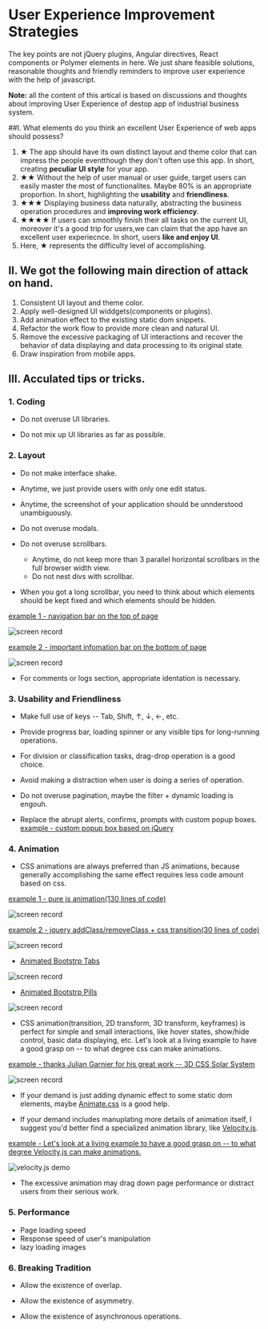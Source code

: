 # User Experience Improvement Strategies
The key points are not jQuery plugins, Angular directives, React components or Polymer elements in here. We just share feasible solutions, reasonable thoughts and friendly reminders to improve user experience with the help of javascript.

**Note:** all the content of this artical is based on discussions and thoughts about improving User Experience of destop app of industrial business system.

##Ⅰ. What elements do you think an excellent User Experience of web apps should possess?
1. ★ The app should have its own distinct layout and theme color that can impress the people eventthough they don't often use this app. In short, creating **peculiar UI style** for your app.  
2. ★★ Without the help of user manual or user guide, target users can easily master the most of functionalites. Maybe 80% is an appropriate proportion. In short, highlighting the **usability** and **friendliness**.
3. ★★★ Displaying business data naturally, abstracting the business operation procedures and **improving work efficiency**. 
4. ★★★★ If users can smoothly finish their  all  tasks on the current UI, moreover it's a good trip for users,we can claim that the app have an excellent user experiecnce. In short, users **like and enjoy UI**.
5. Here, ★ represents the difficulty level of accomplishing.

## Ⅱ. We got the following main direction of attack on hand.
1. Consistent UI layout and theme color.
2. Apply well-designed UI widdgets(components or plugins).
3. Add animation effect to the existing static dom snippets.
4. Refactor the work flow to provide more clean and natural UI.
5. Remove the excessive packaging of UI interactions and recover the behavior of data displaying and data processing to its original state.
6. Draw inspiration from mobile apps.

## Ⅲ. Acculated  tips or tricks.

### 1. Coding

* Do not overuse UI libraries.

* Do not mix up UI libraries as far as possible.

### 2. Layout

* Do not make interface shake.

* Anytime, we just provide users with only one edit status.

* Anytime, the screenshot of your application should be unnderstood unambiguously.

* Do not overuse modals.

* Do not overuse scrollbars.
  * Anytime, do not keep more than 3 parallel horizontal scrollbars in the full browser width view.
  * Do not nest divs with scrollbar.

* When you got a long scrollbar, you need to think about which elements should be kept fixed and which elements should be hidden.

[example 1 - navigation bar on the top of page](http://dabeng.github.io/user-experience-improvement-strategies/layout/long-scrollbar/example1/)

![screen record](http://dabeng.github.io/user-experience-improvement-strategies/layout/long-scrollbar/example1/screen-record.gif)

[example 2 - important infomation bar on the bottom of page](http://dabeng.github.io/user-experience-improvement-strategies/layout/long-scrollbar/example2/)

![screen record](http://dabeng.github.io/user-experience-improvement-strategies/layout/long-scrollbar/example2/screen-record.gif)

* For comments or logs section, appropriate identation is necessary.

### 3. Usability and Friendliness

* Make full use of keys -- Tab, Shift, ↑, ↓, ←, etc.

* Provide progress bar, loading spinner or any visible tips for long-running operations.

* For division or classification tasks, drag-drop operation is a good choice.

* Avoid making a distraction when user is doing a series of operation.

* Do not overuse pagination, maybe the filter + dynamic loading is engouh.

* Replace the abrupt alerts, confirms, prompts with custom popup boxes.
[example - custom popup box based on jQuery](http://dabeng.github.io/user-experience-improvement-strategies/usability/custom-alert/)

### 4. Animation

* CSS animations are always preferred than JS animations, because generally accomplishing the same effect requires less code amount based on css.

[example 1 - pure js animation(130 lines of code)](http://dabeng.github.io/user-experience-improvement-strategies/animation/example1/)

![screen record](http://dabeng.github.io/user-experience-improvement-strategies/animation/example1/screen-record.gif)

[example 2 - jquery addClass/removeClass + css transition(30 lines of code)](http://dabeng.github.io/user-experience-improvement-strategies/animation/example2/)

![screen record](http://dabeng.github.io/user-experience-improvement-strategies/animation/example2/screen-record.gif)

* [Animated Bootstrp Tabs](http://dabeng.github.io/user-experience-improvement-strategies/animation/animated-tabs/)

![screen record](http://dabeng.github.io/user-experience-improvement-strategies/animation/animated-tabs/screen-record.gif)

* [Animated Bootstrp Pills](http://dabeng.github.io/user-experience-improvement-strategies/animation/animated-pills/)

![screen record](http://dabeng.github.io/user-experience-improvement-strategies/animation/animated-pills/screen-record.gif)

* CSS animation(transition, 2D transform, 3D transform, keyframes) is perfect for simple and small interactions, like hover states, show/hide control, basic data displaying, etc. Let's look at a living example to have a good grasp on -- to what degree css can make animations.

[example - thanks Julian Garnier for his great work -- 3D CSS Solar System](http://codepen.io/juliangarnier/pen/idhuG)

![screen record](http://dabeng.github.io/user-experience-improvement-strategies/animation/css-3d-solar-system.gif)

* If your demand is just adding dynamic effect to some static dom elements, maybe [Animate.css](http://daneden.github.io/animate.css/) is a good help. 

* If your demand includes manuplating more details of animation itself, I suggest you'd better find a specialized animation library, like [Velocity.js](http://julian.com/research/velocity/).

[example - Let's look at a living example to have a good grasp on -- to what degree Velocity.js can make animations.](http://codepen.io/sol0mka/pen/kzyjJ)

![velocity.js demo](http://dabeng.github.io/user-experience-improvement-strategies/animation/velocityjs-demo.gif)

* The excessive animation may drag down page performance or distract users from their serious work.

### 5. Performance

* Page loading speed
* Response speed of user's manipulation
* lazy loading images

### 6. Breaking Tradition

* Allow the existence of overlap.

* Allow the existence of asymmetry.

* Allow the existence of asynchronous operations.


